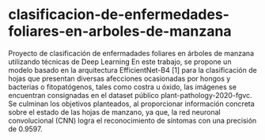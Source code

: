 # clasificacion-de-enfermedades-foliares-en-arboles-de-manzana
Proyecto de clasificación de enfermadades foliares en árboles de manzana utilizando técnicas de Deep Learning
En este trabajo, se propone un modelo basado en la arquitectura EfficientNet-B4 [1] para la clasificación de hojas que presentan diversas afecciones ocasionadas por hongos y bacterias o fitopatógenos, tales como costra u óxido,  las imágenes se encuentran consignadas en el dataset público plant-pathology-2020-fgvc. Se culminan los objetivos planteados, al proporcionar  información concreta sobre el estado de las hojas de manzano, ya que, la red neuronal convolucional (CNN) logra el reconocimiento de síntomas con una precisión de 0.9597.
